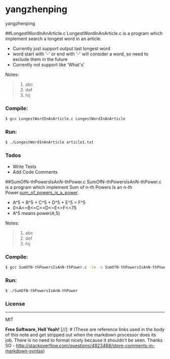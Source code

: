 # yangzhenping
yangzhenping


##LongestWordInAnArticle.c
LongestWordInAnArticle.c is a program which implement search a longest word in an article.

  - Currently just support output last longest word
  - word start with '-' or end with '-' will consider a word, so need to exclude them in the future
  - Currently not support like 'What's'

Notes:
> 1. abc
> 2. def
> 3. hij

### Compile:
```sh
$ gcc LongestWordInAnArticle.c LongestWordInAnArticle
```

### Run:
```sh
$ ./LongestWordInAnArticle article1.txt
```

### Todos

 - Write Tests
 - Add Code Comments

##SumOfN-thPowersIsAnN-thPower.c
SumOfN-thPowersIsAnN-thPower.c is a program which implement Sum of n-th Powers Is an n-th Power:[sum_of_powers_is_a_power].

  - A^5 + B^5 + C^5 + D^5 + E^5 = F^5
  - 0<A<=B<=C<=D<=E<=F<=75 
  - A^5 means power(A,5)

Notes:
> 1. abc
> 2. def
> 3. hij

### Compile:
```sh
$ gcc SumOfN-thPowersIsAnN-thPower.c -lm -o SumOfN-thPowersIsAnN-thPower
```

### Run:
```sh
$ ./SumOfN-thPowersIsAnN-thPower
```

### License

----

MIT




**Free Software, Hell Yeah!**
[//]: # (These are reference links used in the body of this note and get stripped out when the markdown processor does its job. There is no need to format nicely because it shouldn't be seen. Thanks SO - http://stackoverflow.com/questions/4823468/store-comments-in-markdown-syntax)



   [sum_of_powers_is_a_power]: <http://martin-flatin.org/math/sums_of_powers/sum_of_powers_is_a_power.xhtml>